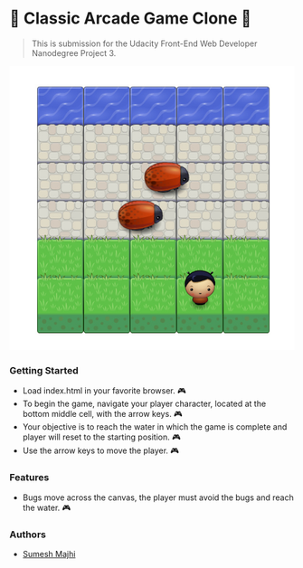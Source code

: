 # 🐸  Classic Arcade Game Clone 🐸 

> This is submission for the Udacity Front-End Web Developer Nanodegree Project 3.

![Game Screenshot](/images/read-me.jpeg "Game Screenshot")

### Getting Started
- Load index.html in your favorite browser. 🎮
- To begin the game, navigate your player character, located at the bottom middle cell, with the arrow keys. 🎮 
- Your objective is to reach the water in which the game is complete and player will reset to the starting position. 🎮 
- Use the arrow keys to move the player. 🎮 

### Features
- Bugs move across the canvas, the player must avoid the bugs and reach the water. 🎮 

### Authors
- [Sumesh Majhi](https://github.com/MajhiRockzZ)